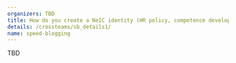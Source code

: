 ```yaml
---
organizers: TBD
title: How do you create a NeIC identity (HR policy, competence development, 10% helping time, NeIC culture, branding and visibility, keeping this alive)?
details: /crossteams/sb_details1/
name: speed-blogging
---
```


TBD
